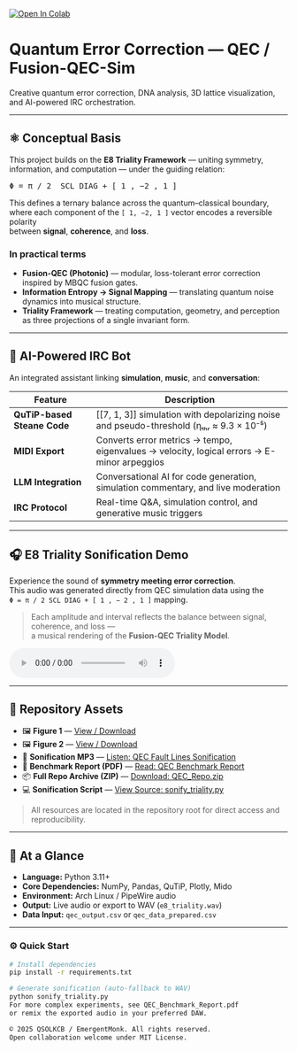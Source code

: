 [![Open In Colab](https://colab.research.google.com/assets/colab-badge.svg)](https://colab.research.google.com/github/multimodalas/fusion-qec-sim/blob/main/notebooks/qec_demo_global.ipynb)

# Quantum Error Correction — QEC / Fusion-QEC-Sim

Creative quantum error correction, DNA analysis, 3D lattice visualization, and AI-powered IRC orchestration.

---

## ⚛ Conceptual Basis

This project builds on the **E8 Triality Framework** — uniting symmetry, information, and computation — under the guiding relation:

<pre>Φ = π / 2  SCL DIAG + [ 1 , −2 , 1 ]</pre>

This defines a ternary balance across the quantum–classical boundary,  
where each component of the `[ 1, −2, 1 ]` vector encodes a reversible polarity  
between **signal**, **coherence**, and **loss**.

### In practical terms

- **Fusion-QEC (Photonic)** — modular, loss-tolerant error correction inspired by MBQC fusion gates.  
- **Information Entropy → Signal Mapping** — translating quantum noise dynamics into musical structure.  
- **Triality Framework** — treating computation, geometry, and perception as three projections of a single invariant form.

---

## 💬 AI-Powered IRC Bot

An integrated assistant linking **simulation**, **music**, and **conversation**:

| Feature | Description |
|----------|-------------|
| **QuTiP-based Steane Code** | [[7, 1, 3]] simulation with depolarizing noise and pseudo-threshold (ηₜₕᵣ ≈ 9.3 × 10⁻⁵) |
| **MIDI Export** | Converts error metrics → tempo, eigenvalues → velocity, logical errors → E-minor arpeggios |
| **LLM Integration** | Conversational AI for code generation, simulation commentary, and live moderation |
| **IRC Protocol** | Real-time Q&A, simulation control, and generative music triggers |

---

## 🎧 E8 Triality Sonification Demo

Experience the sound of **symmetry meeting error correction**.  
This audio was generated directly from QEC simulation data using the  
<code>Φ = π / 2 SCL DIAG + [ 1 , − 2 , 1 ]</code> mapping.

> Each amplitude and interval reflects the balance between signal, coherence, and loss —  
> a musical rendering of the **Fusion-QEC Triality Model**.

<audio controls>
  <source src="e8_triality.wav" type="audio/wav">
  Your browser does not support the audio element.  
  [Download the demo](./e8_triality.wav)
</audio>

---

## 📁 Repository Assets

- 🖼 **Figure 1** — [View / Download](./Figure_1.png)  
- 🖼 **Figure 2** — [View / Download](./Figure_2.png)  
- 🎵 **Sonification MP3** — [Listen: QEC Fault Lines Sonification](./QEC%20Fault%20Lines%20Sonification.mp3)  
- 📄 **Benchmark Report (PDF)** — [Read: QEC Benchmark Report](./QEC_Benchmark_Report.pdf)  
- 📦 **Full Repo Archive (ZIP)** — [Download: QEC_Repo.zip](./QEC_Repo.zip)  
- 💻 **Sonification Script** — [View Source: sonify_triality.py](./sonify_triality.py)

> All resources are located in the repository root for direct access and reproducibility.

---

## 🧠 At a Glance

- **Language:** Python 3.11+  
- **Core Dependencies:** NumPy, Pandas, QuTiP, Plotly, Mido  
- **Environment:** Arch Linux / PipeWire audio  
- **Output:** Live audio or export to WAV (`e8_triality.wav`)  
- **Data Input:** `qec_output.csv` or `qec_data_prepared.csv`

---

### ⚙️ Quick Start

```bash
# Install dependencies
pip install -r requirements.txt

# Generate sonification (auto-fallback to WAV)
python sonify_triality.py
For more complex experiments, see QEC_Benchmark_Report.pdf
or remix the exported audio in your preferred DAW.

© 2025 QSOLKCB / EmergentMonk. All rights reserved.
Open collaboration welcome under MIT License.
